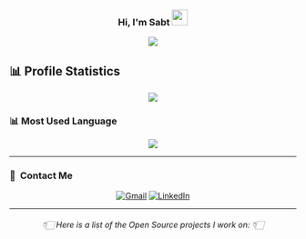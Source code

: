 <h3 align="center">
  Hi, I'm Sabt
  <img src="https://media.giphy.com/media/hvRJCLFzcasrR4ia7z/giphy.gif" width="28">
</h3>

<p align="center">
  <a href="https://github.com/DenverCoder1/readme-typing-svg"><img src="https://readme-typing-svg.herokuapp.com/?lines=Cybersecurity%20Spacialist;Always%20learning%20new%20things;Feel%20free%20to%20look%20around%20%F0%9F%91%80;Reach%20out%20if%20you%20need%20help!%20%F0%9F%92%AC&;ACfont=Fira%20Code&center=true&width=440&height=45"></a>
</p>


## 📊 Profile Statistics

 <div align=center>

![](https://github-readme-stats.vercel.app/api?username=sabt-dev&theme=algolia&show_icons=true&count_private=true&bg_color=1e2b3c&border_color=B2E0FF&icon_color=95ccff&border_radius=20&include_all_commits=true&rank_icon=percentile)
<br>

</div>
 
 
### 📊 Most Used Language

 <div align=center>
  
[![](https://github-readme-stats.vercel.app/api/top-langs?username=sabt-dev&show_icons=true&locale=en&layout=compact&theme=radical)]()  
  
 </div>
 

---

### 🔗 &nbsp;Contact Me

<div align="center">
<a href="mailto:hussain.a.sabt@gmail.com"><img alt="Gmail" src="https://img.shields.io/badge/Gmail-D14836?style=for-the-badge&logo=gmail&logoColor=white" /></a>
<a href="https://www.linkedin.com/in/hussain-sabt/"><img alt="LinkedIn" src="https://img.shields.io/badge/linkedin-%230077B5.svg?style=for-the-badge&logo=linkedin&logoColor=white"/></a>
</a>
</div>

---

<h6 align="center">👇🏻 Here is a list of the Open Source projects I work on: 👇🏻</h6>
